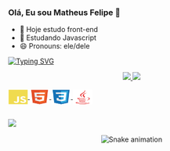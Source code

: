 ### Olá, Eu sou Matheus Felipe 👾

- 🔭 Hoje estudo front-end
- 🌱 Estudando Javascript
- 😄 Pronouns: ele/dele


[![Typing SVG](https://readme-typing-svg.herokuapp.com?color=%2336BCF7&center=true&vCenter=true&width=600&lines=oi+meu+👋,+Nome+é+Matheus+Felipe;+bem+vindo+ao+meu+GitHub)](https://git.io/typing-svg)


<div align="center">
  <a href="https://beacons.ai/MatheusFelipeRM">
  <img height="160em" src="https://github-readme-stats.vercel.app/api?username=MatheusFelipeRM&show_icons=true&theme=highcontrast&include_all_commits=true&count_private=true"/>
  <img height="160em" src="https://github-readme-stats.vercel.app/api/top-langs/?username=MatheusFelipeRM&layout=compact&langs_count=7&theme=highcontrast"/>
</div>
  <div style="display: inline_block"><br>
  <img align="center" alt="Matheus-Js" height="30" width="40" src="https://raw.githubusercontent.com/devicons/devicon/master/icons/javascript/javascript-plain.svg">
  <img align="center" alt="Matheus-HTML" height="30" width="40" src="https://raw.githubusercontent.com/devicons/devicon/master/icons/html5/html5-original.svg">
  <img align="center" alt="Matheus-CSS" height="30" width="40" src="https://raw.githubusercontent.com/devicons/devicon/master/icons/css3/css3-original.svg">
   <img align="center" alt="Matheus-java" height="30" width="40" src="https://raw.githubusercontent.com/devicons/devicon/master/icons/java/java-plain.svg">
 <src="https://media.discordapp.net/attachments/639956127056134178/890373478988013628/Publicacoes_Instagram_1_1.png?width=676&height=676">
</div>
  
  ##
  
  <div>
    
  <a href="https://instagram.com/https://www.instagram.com/matheusfellypi/" target="_blank"><img src="https://img.shields.io/badge/-Instagram-%23E4405F?style=for-the-badge&logo=instagram&logoColor=white" target="_blank"></a>

  </div>
    <div align="center">
  
  ![Snake animation](https://github.com/MatheusFelipeRM/MatheusFelipeRM/blob/output/github-contribution-grid-snake.svg)
  
</div>
